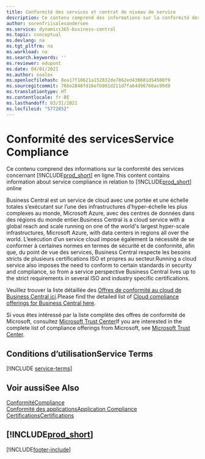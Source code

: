 ```yaml
---
title: Conformité des services et contrat de niveau de service
description: Ce contenu comprend des informations sur la conformité des services concernant Business Central Online.
author: sorenfriisalexandersen
ms.service: dynamics365-business-central
ms.topic: conceptual
ms.devlang: na
ms.tgt_pltfrm: na
ms.workload: na
ms.search.keywords: ''
ms.reviewer: edupont
ms.date: 04/01/2021
ms.author: soalex
ms.openlocfilehash: 8ea17f10621a152832de7862ed438681d54500f9
ms.sourcegitcommit: 766e2840fd16efb901d211d7fa64d96766ac99d9
ms.translationtype: HT
ms.contentlocale: fr-BE
ms.lasthandoff: 03/31/2021
ms.locfileid: "5772852"
---
```

# <a name="service-compliance"></a><span data-ttu-id="6a9fa-103">Conformité des services</span><span class="sxs-lookup"><span data-stu-id="6a9fa-103">Service Compliance</span></span>

<span data-ttu-id="6a9fa-104">Ce contenu comprend des informations sur la conformité des services concernant [!INCLUDE[prod_short](../includes/prod_short.md)] en ligne.</span><span class="sxs-lookup"><span data-stu-id="6a9fa-104">This content contains information about service compliance in relation to [!INCLUDE[prod_short](../includes/prod_short.md)] online</span></span>  

<span data-ttu-id="6a9fa-105">Business Central est un service de cloud avec une portée et une échelle totales s’exécutant sur l’une des infrastructures d’hyper-échelle les plus complexes au monde, Microsoft Azure, avec des centres de données dans des régions du monde entier.</span><span class="sxs-lookup"><span data-stu-id="6a9fa-105">Business Central is a cloud service with a global reach and scale running on one of the world's largest hyper-scale infrastructures, Microsoft Azure, with data centers in regions all over the world.</span></span> <span data-ttu-id="6a9fa-106">L’exécution d’un service cloud impose également la nécessité de se conformer à certaines normes en termes de sécurité et de conformité, afin que, du point de vue des services, Business Central respecte les besoins stricts de plusieurs certifications ISO et propres au secteur.</span><span class="sxs-lookup"><span data-stu-id="6a9fa-106">Running a cloud service also imposes the need to conform to certain standards in security and compliance, so from a service perspective Business Central lives up to the strict requirements in several ISO and industry specific certifications.</span></span>

<span data-ttu-id="6a9fa-107">Veuillez trouver la liste détaillée des [Offres de conformité au cloud de Business Central ici](https://aka.ms/d365-compliance-list).</span><span class="sxs-lookup"><span data-stu-id="6a9fa-107">Please find the detailed list of [Cloud compliance offerings for Business Central here](https://aka.ms/d365-compliance-list).</span></span>

<span data-ttu-id="6a9fa-108">Si vous êtes intéressé par la liste complète des offres de conformité de Microsoft, consultez [Microsoft Trust Center](https://www.microsoft.com/trustcenter/compliance/complianceofferings)</span><span class="sxs-lookup"><span data-stu-id="6a9fa-108">If you are interested in the complete list of compliance offerings from Microsoft, see [Microsoft Trust Center](https://www.microsoft.com/trustcenter/compliance/complianceofferings).</span></span>

## <a name="service-terms"></a><span data-ttu-id="6a9fa-109">Conditions d’utilisation</span><span class="sxs-lookup"><span data-stu-id="6a9fa-109">Service Terms</span></span>

[!INCLUDE [service-terms](../includes/service-terms.md)]

## <a name="see-also"></a><span data-ttu-id="6a9fa-110">Voir aussi</span><span class="sxs-lookup"><span data-stu-id="6a9fa-110">See Also</span></span>

[<span data-ttu-id="6a9fa-111">Conformité</span><span class="sxs-lookup"><span data-stu-id="6a9fa-111">Compliance</span></span>](compliance-overview.md)  
[<span data-ttu-id="6a9fa-112">Conformité des applications</span><span class="sxs-lookup"><span data-stu-id="6a9fa-112">Application Compliance</span></span>](compliance-application-compliance.md)  
[<span data-ttu-id="6a9fa-113">Certifications</span><span class="sxs-lookup"><span data-stu-id="6a9fa-113">Certifications</span></span>](compliance-certifications.md)  

## [!INCLUDE[prod_short](../includes/free_trial_md.md)]  


[!INCLUDE[footer-include](../includes/footer-banner.md)]